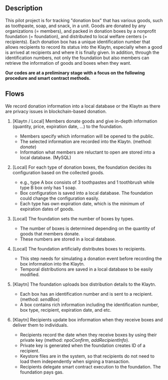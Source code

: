 ## Description

This pilot project is for tracking "donation box" that has various goods, such as toothpaste, soap, and snack, in a unit. Goods are donated by any organizations (= members), and packed in donation boxes by a nonprofit foundation (= foundation), and distributed to local welfare centers (= recipients). Each donation box has a unique identification number that allows recipients to record its status into the Klaytn, especially when a good is arrived at recipients and where it is finally given. In addition, through the identification numbers, not only the foundation but also members can retrieve the information of goods and boxes when they want. 

**Our codes are at a preliminary stage with a focus on the following procedure and smart contract methods.**

## Flows

We record donation information into a local database or the Klaytn as there are privacy issues in blockchain-based donation.

1. [Klaytn / Local] Members donate goods and give in-depth information (quantity, price, expiration date, ...) to the foundation.
    - Members specify which information will be opened to the public.
    - The selected information are recorded into the Klaytn. (method: *donate*)
    - Information what members are reluctant to open are stored into a local database. (MySQL)
    
2. [Local] For each type of donation boxes, the foundation decides its configuration based on the collected goods.
    - e.g., type A box consists of 3 toothpastes and 1 toothbrush while type B box only has 1 soap. 
    - Box configuration is saved into a local database. The foundation could change the configuration easily. 
    - Each type has own expiration date, which is the minimum of expiration dates of goods. 
    
3. [Local] The foundation sets the number of boxes by types.
    - The number of boxes is determined depending on the quantity of goods that members donate.
    - These numbers are stored in a local database. 
    
4. [Local] The foundation artificially distributes boxes to recipients.
    - This step needs for simulating a donation event before recording the box information into the Klaytn.
    - Temporal distributions are saved in a local database to be easily modified.
    
5. [Klaytn] The foundation uploads box distribution details to the Klaytn. 
    - Each box has an identification number and is sent to a recipient. (method: *sendBox*)
    - A box contains rich information including the identification number, box type, recipient, expiration date, and etc.
    
6. [Klaytn] Recipients update box information when they receive boxes and deliver them to individuals.
    - Recipients record the date when they receive boxes by using their private key (method: *npoConfirm*, *addRecipientInfo*).
    - Private key is generated when the foundation creates ID of a recipient.
    - Keystore files are in the system, so that recipients do not need to load them independently when signing a transaction.
    - Recipients delegate smart contract execution to the foundation. The foundation pays gas. 
    
